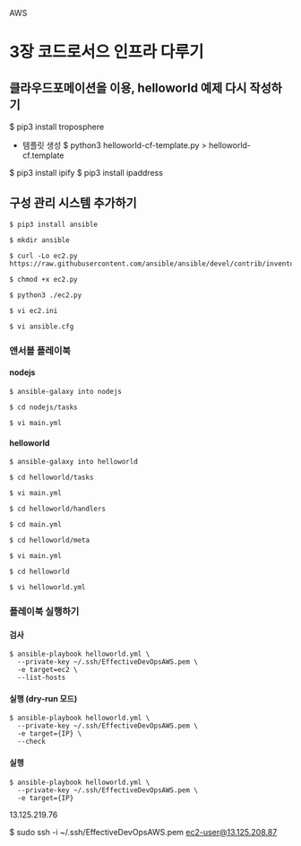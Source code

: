 AWS

# 3장 코드로서으 인프라 다루기

## 클라우드포메이션을 이용, helloworld 예제 다시 작성하기
$ pip3 install troposphere
* 템플릿 생성
$ python3 helloworld-cf-template.py > helloworld-cf.template

$ pip3 install ipify
$ pip3 install ipaddress


## 구성 관리 시스템 추가하기
```
$ pip3 install ansible

$ mkdir ansible

$ curl -Lo ec2.py https://raw.githubusercontent.com/ansible/ansible/devel/contrib/inventory/ec2.py

$ chmod +x ec2.py

$ python3 ./ec2.py

$ vi ec2.ini

$ vi ansible.cfg
```

### 앤서블 플레이북
#### nodejs
```
$ ansible-galaxy into nodejs

$ cd nodejs/tasks

$ vi main.yml
```

#### helloworld
```
$ ansible-galaxy into helloworld

$ cd helloworld/tasks

$ vi main.yml

$ cd helloworld/handlers

$ cd main.yml

$ cd helloworld/meta

$ vi main.yml

$ cd helloworld

$ vi helloworld.yml
```

### 플레이북 실행하기
#### 검사
```
$ ansible-playbook helloworld.yml \
  --private-key ~/.ssh/EffectiveDevOpsAWS.pem \
  -e target=ec2 \
  --list-hosts
```

#### 실행 (dry-run 모드)
```
$ ansible-playbook helloworld.yml \
  --private-key ~/.ssh/EffectiveDevOpsAWS.pem \
  -e target={IP} \
  --check
```

#### 실행
```
$ ansible-playbook helloworld.yml \
  --private-key ~/.ssh/EffectiveDevOpsAWS.pem \
  -e target={IP} 
```





13.125.219.76

$ sudo ssh -i ~/.ssh/EffectiveDevOpsAWS.pem ec2-user@13.125.208.87
